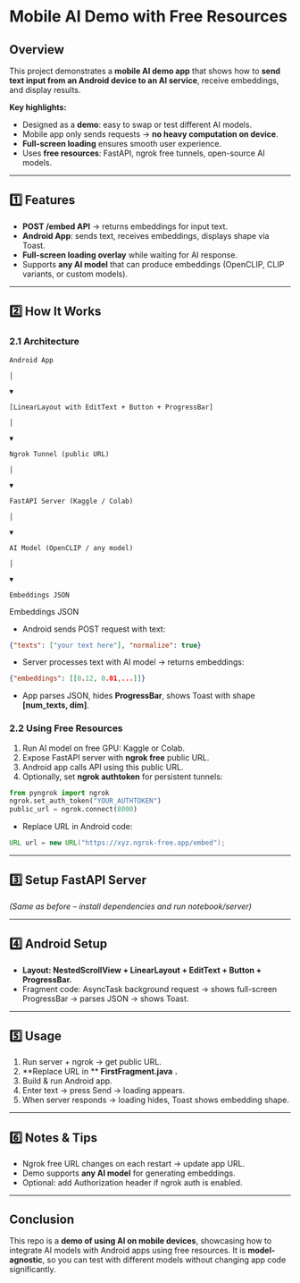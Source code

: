 # Mobile AI Demo with Free Resources

## Overview

This project demonstrates a **mobile AI demo app** that shows how to **send text input from an Android device to an AI service**, receive embeddings, and display results.

**Key highlights:**

- Designed as a **demo**: easy to swap or test different AI models.
- Mobile app only sends requests → **no heavy computation on device**.
- **Full-screen loading** ensures smooth user experience.
- Uses **free resources**: FastAPI, ngrok free tunnels, open-source AI models.

---

## 1️⃣ Features

- **POST /embed API** → returns embeddings for input text.
- **Android App**: sends text, receives embeddings, displays shape via Toast.
- **Full-screen loading overlay** while waiting for AI response.
- Supports **any AI model** that can produce embeddings (OpenCLIP, CLIP variants, or custom models).

---

## 2️⃣ How It Works

### 2.1 Architecture

```plaintext
Android App

│

▼

[LinearLayout with EditText + Button + ProgressBar]

│

▼

Ngrok Tunnel (public URL)

│

▼

FastAPI Server (Kaggle / Colab)

│

▼

AI Model (OpenCLIP / any model)

│

▼

Embeddings JSON

```

Embeddings JSON

* Android sends POST request with text:

```json
{"texts": ["your text here"], "normalize": true}
```

* Server processes text with AI model → returns embeddings:

```json
{"embeddings": [[0.12, 0.01,...]]}
```

* App parses JSON, hides **ProgressBar**, shows Toast with shape **[num_texts, dim]**.

### **2.2 Using Free Resources**

1. Run AI model on free GPU: Kaggle or Colab.
2. Expose FastAPI server with **ngrok free** public URL.
3. Android app calls API using this public URL.
4. Optionally, set **ngrok authtoken** for persistent tunnels:

```python
from pyngrok import ngrok
ngrok.set_auth_token("YOUR_AUTHTOKEN")
public_url = ngrok.connect(8000)
```

* Replace URL in Android code:

```java
URL url = new URL("https://xyz.ngrok-free.app/embed");
```

---

## **3️⃣ Setup FastAPI Server**

*(Same as before – install dependencies and run notebook/server)*

---

## **4️⃣ Android Setup**

* **Layout: **NestedScrollView + LinearLayout + EditText + Button + ProgressBar**.**
* Fragment code: AsyncTask background request → shows full-screen ProgressBar → parses JSON → shows Toast.

---

## **5️⃣ Usage**

1. Run server + ngrok → get public URL.
2. **Replace URL in ** **FirstFragment.java** **.**
3. Build & run Android app.
4. Enter text → press Send → loading appears.
5. When server responds → loading hides, Toast shows embedding shape.

---

## **6️⃣ Notes & Tips**

* Ngrok free URL changes on each restart → update app URL.
* Demo supports **any AI model** for generating embeddings.
* Optional: add Authorization header if ngrok auth is enabled.

---

## **Conclusion**

This repo is a **demo of using AI on mobile devices**, showcasing how to integrate AI models with Android apps using free resources. It is **model-agnostic**, so you can test with different models without changing app code significantly.
